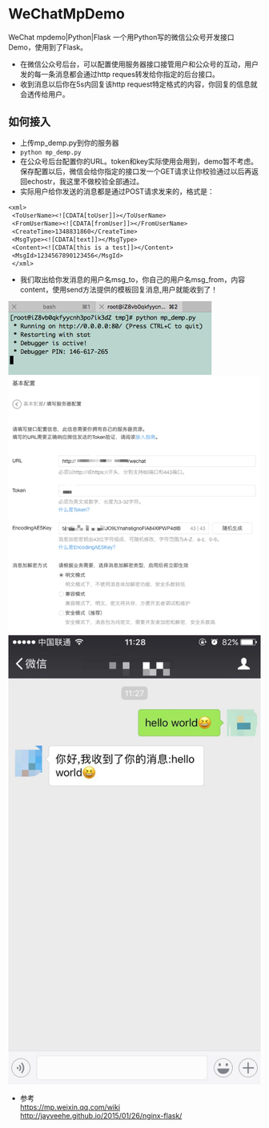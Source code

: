 # WeChatMpDemo
WeChat mpdemo|Python|Flask 一个用Python写的微信公众号开发接口Demo，使用到了Flask。

- 在微信公众号后台，可以配置使用服务器接口接管用户和公众号的互动，用户发的每一条消息都会通过http reques转发给你指定的后台接口。  
- 收到消息以后你在5s内回复该http request特定格式的内容，你回复的信息就会透传给用户。

## 如何接入
- 上传mp_demp.py到你的服务器
- ```python mp_demp.py```
- 在公众号后台配置你的URL。token和key实际使用会用到，demo暂不考虑。保存配置以后，微信会给你指定的接口发一个GET请求让你校验通过以后再返回echostr，我这里不做校验全部通过。
- 实际用户给你发送的消息都是通过POST请求发来的，格式是：
```
<xml>
 <ToUserName><![CDATA[toUser]]></ToUserName>
 <FromUserName><![CDATA[fromUser]]></FromUserName>
 <CreateTime>1348831860</CreateTime>
 <MsgType><![CDATA[text]]></MsgType>
 <Content><![CDATA[this is a test]]></Content>
 <MsgId>1234567890123456</MsgId>
 </xml>
```
- 我们取出给你发消息的用户名msg_to，你自己的用户名msg_from，内容content，使用send方法提供的模板回复消息,用户就能收到了！

![](https://raw.githubusercontent.com/blue1244/static/master/WeChatMpDemo/1.jpeg)
![](https://raw.githubusercontent.com/blue1244/static/master/WeChatMpDemo/2.jpeg)
![](https://raw.githubusercontent.com/blue1244/static/master/WeChatMpDemo/3.jpeg)



- 参考   
https://mp.weixin.qq.com/wiki   
http://jayveehe.github.io/2015/01/26/nginx-flask/
